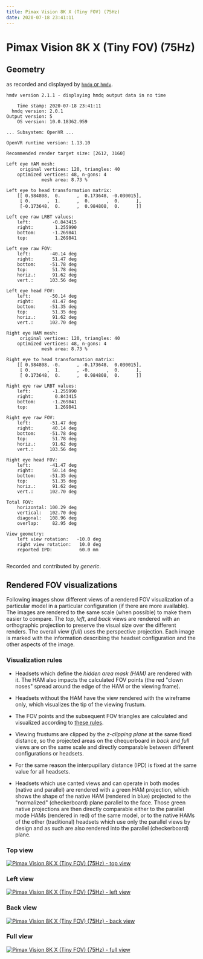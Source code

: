 ```yaml
---
title: Pimax Vision 8K X (Tiny FOV) (75Hz)
date: 2020-07-18 23:41:11
---
```

# Pimax Vision 8K X (Tiny FOV) (75Hz)

## Geometry

as recorded and displayed by [`hmdq` or `hmdv`](https://github.com/risa2000/hmdq).
```
hmdv version 2.1.1 - displaying hmdq output data in no time

    Time stamp: 2020-07-18 23:41:11
  hmdq version: 2.0.1
Output version: 5
    OS version: 10.0.18362.959

... Subsystem: OpenVR ...

OpenVR runtime version: 1.13.10

Recommended render target size: [2612, 3160]

Left eye HAM mesh:
     original vertices: 120, triangles: 40
    optimized vertices: 48, n-gons: 4
             mesh area: 8.73 %

Left eye to head transformation matrix:
    [[ 0.984808,  0.      ,  0.173648, -0.030015],
     [ 0.      ,  1.      ,  0.      ,  0.      ],
     [-0.173648,  0.      ,  0.984808,  0.      ]]

Left eye raw LRBT values:
    left:        -0.843415
    right:        1.255990
    bottom:      -1.269841
    top:          1.269841

Left eye raw FOV:
    left:       -40.14 deg
    right:       51.47 deg
    bottom:     -51.78 deg
    top:         51.78 deg
    horiz.:      91.62 deg
    vert.:      103.56 deg

Left eye head FOV:
    left:       -50.14 deg
    right:       41.47 deg
    bottom:     -51.35 deg
    top:         51.35 deg
    horiz.:      91.62 deg
    vert.:      102.70 deg

Right eye HAM mesh:
     original vertices: 120, triangles: 40
    optimized vertices: 48, n-gons: 4
             mesh area: 8.73 %

Right eye to head transformation matrix:
    [[ 0.984808, -0.      , -0.173648,  0.030015],
     [ 0.      ,  1.      , -0.      ,  0.      ],
     [ 0.173648,  0.      ,  0.984808,  0.      ]]

Right eye raw LRBT values:
    left:        -1.255990
    right:        0.843415
    bottom:      -1.269841
    top:          1.269841

Right eye raw FOV:
    left:       -51.47 deg
    right:       40.14 deg
    bottom:     -51.78 deg
    top:         51.78 deg
    horiz.:      91.62 deg
    vert.:      103.56 deg

Right eye head FOV:
    left:       -41.47 deg
    right:       50.14 deg
    bottom:     -51.35 deg
    top:         51.35 deg
    horiz.:      91.62 deg
    vert.:      102.70 deg

Total FOV:
    horizontal: 100.29 deg
    vertical:   102.70 deg
    diagonal:   108.96 deg
    overlap:     82.95 deg

View geometry:
    left view rotation:   -10.0 deg
    right view rotation:   10.0 deg
    reported IPD:          60.0 mm


```
Recorded and contributed by _generic_.

## Rendered FOV visualizations

Following images show different views of a rendered FOV visualization of a
particular model in a particular configuration (if there are more available).
The images are rendered to the same scale (when possible) to make them easier
to compare. The _top_, _left_, and _back_ views are rendered with an
orthographic projection to preserve the visual size over the different renders.
The overall view (_full_) uses the perspective projection. Each image is marked
with the information describing the headset configuration and the other aspects
of the image.

### Visualization rules

* Headsets which define the _hidden area mask (HAM)_ are rendered with it. The
  HAM also impacts the calculated FOV points (the red "clown noses" spread
  around the edge of the HAM or the viewing frame).

* Headsets without the HAM have the view rendered with the wireframe only, which
  visualizes the tip of the viewing frustum.

* The FOV points and the subsequent FOV triangles are calculated and visualized
  according to [these
  rules](https://risa2000.github.io/vrdocs/docs/hmd_fov_calculation).

* Viewing frustums are clipped by the _z-clipping plane_ at the same fixed
  distance, so the projected areas on the chequerboard in _back_ and _full_
  views are on the same scale and directly comparable between different
  configurations or headsets.

* For the same reason the interpupillary distance (IPD) is fixed at the same
  value for all headsets.

* Headsets which use canted views and can operate in both modes (native and
  parallel) are rendered with a green HAM projection, which shows the shape of
  the native HAM (rendered in blue) projected to the "normalized"
  (checkerboard) plane parallel to the face. Those green native projections are
  then directly comparable either to the parallel mode HAMs (rendered in red)
  of the same model, or to the native HAMs of the other (traditional) headsets
  which use only the parallel views by design and as such are also rendered
  into the parallel (checkerboard) plane.

### Top view
[![Pimax Vision 8K X (Tiny FOV) (75Hz) - top view](../images/PimaxVision8KX_Tiny_Native_75Hz_top.dmx.png)](../images/PimaxVision8KX_Tiny_Native_75Hz_top.dmx.png)

### Left view
[![Pimax Vision 8K X (Tiny FOV) (75Hz) - left view](../images/PimaxVision8KX_Tiny_Native_75Hz_left.dmx.png)](../images/PimaxVision8KX_Tiny_Native_75Hz_left.dmx.png)

### Back view
[![Pimax Vision 8K X (Tiny FOV) (75Hz) - back view](../images/PimaxVision8KX_Tiny_Native_75Hz_back.dmx.png)](../images/PimaxVision8KX_Tiny_Native_75Hz_back.dmx.png)

### Full view
[![Pimax Vision 8K X (Tiny FOV) (75Hz) - full view](../images/PimaxVision8KX_Tiny_Native_75Hz_over.dmx.png)](../images/PimaxVision8KX_Tiny_Native_75Hz_over.dmx.png)


